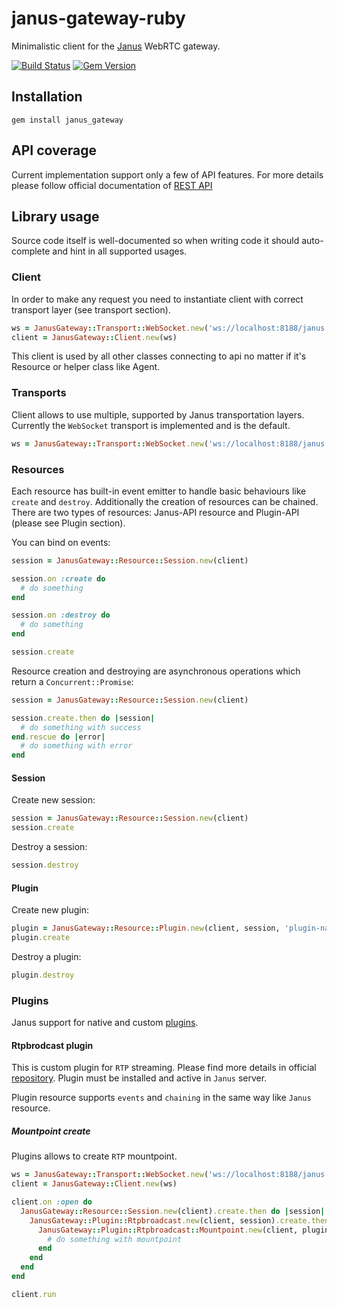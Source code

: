 janus-gateway-ruby
==================
Minimalistic client for the [Janus](https://github.com/meetecho/janus-gateway) WebRTC gateway.

[![Build Status](https://img.shields.io/travis/cargomedia/janus-gateway-ruby/master.svg)](https://travis-ci.org/cargomedia/janus-gateway-ruby)
[![Gem Version](https://img.shields.io/gem/v/janus_gateway.svg)](https://rubygems.org/gems/janus_gateway)

Installation
------------
```
gem install janus_gateway
```

API coverage
------------
Current implementation support only a few of API features. For more details please follow official documentation of [REST API](https://janus.conf.meetecho.com/docs/rest.html)

Library usage
-------------

Source code itself is well-documented so when writing code it should auto-complete and hint in all supported usages.

### Client
In order to make any request you need to instantiate client with correct transport layer (see transport section).

```ruby
ws = JanusGateway::Transport::WebSocket.new('ws://localhost:8188/janus')
client = JanusGateway::Client.new(ws)
```

This client is used by all other classes connecting to api no matter if it's Resource or helper class like Agent.

### Transports
Client allows to use multiple, supported by Janus transportation layers. Currently the `WebSocket` transport is implemented and is the default.

```ruby
ws = JanusGateway::Transport::WebSocket.new('ws://localhost:8188/janus')
```

### Resources
Each resource has built-in event emitter to handle basic behaviours like `create` and `destroy`. Additionally the creation of resources can be chained.
There are two types of resources: Janus-API resource and Plugin-API (please see Plugin section).

You can bind on events:
```ruby
session = JanusGateway::Resource::Session.new(client)

session.on :create do
  # do something
end

session.on :destroy do
  # do something
end

session.create
```

Resource creation and destroying are asynchronous operations which return a `Concurrent::Promise`:
```ruby
session = JanusGateway::Resource::Session.new(client)

session.create.then do |session|
  # do something with success
end.rescue do |error|
  # do something with error
end
```

#### Session
Create new session:
```ruby
session = JanusGateway::Resource::Session.new(client)
session.create
```

Destroy a session:
```ruby
session.destroy
```

#### Plugin
Create new plugin:
```ruby
plugin = JanusGateway::Resource::Plugin.new(client, session, 'plugin-name')
plugin.create
```

Destroy a plugin:
```ruby
plugin.destroy
```

### Plugins
Janus support for native and custom [plugins](https://janus.conf.meetecho.com/docs/group__plugins.html).

#### Rtpbrodcast plugin
This is custom plugin for `RTP` streaming. Please find more details in official [repository](https://github.com/cargomedia/janus-gateway-rtpbroadcast).
Plugin must be installed and active in `Janus` server.

Plugin resource supports `events` and `chaining` in the same way like `Janus` resource.

##### Mountpoint create
Plugins allows to create `RTP` mountpoint.

```ruby
ws = JanusGateway::Transport::WebSocket.new('ws://localhost:8188/janus')
client = JanusGateway::Client.new(ws)

client.on :open do
  JanusGateway::Resource::Session.new(client).create.then do |session|
    JanusGateway::Plugin::Rtpbroadcast.new(client, session).create.then do |plugin|
      JanusGateway::Plugin::Rtpbroadcast::Mountpoint.new(client, plugin, 'test-mountpoint').create.then do |mountpoint|
        # do something with mountpoint
      end
    end
  end
end

client.run
```
